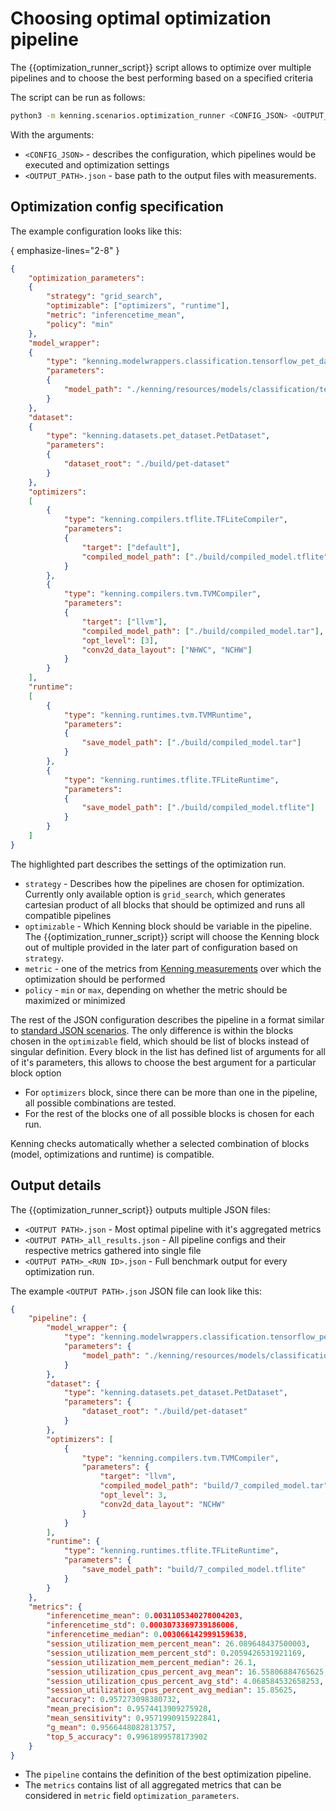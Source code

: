 # Choosing optimal optimization pipeline

The {{optimization_runner_script}} script allows to optimize over multiple pipelines and to choose the best performing based on a specified criteria

The script can be run as follows:

```bash
python3 -m kenning.scenarios.optimization_runner <CONFIG_JSON> <OUTPUT_PATH>.json
```

With the arguments:
* `<CONFIG_JSON>` - describes the configuration, which pipelines would be executed and optimization settings
* `<OUTPUT_PATH>.json` - base path to the output files with measurements.

## Optimization config specification

The example configuration looks like this:

{ emphasize-lines="2-8" }
```json
{
    "optimization_parameters":
    {
        "strategy": "grid_search",
        "optimizable": ["optimizers", "runtime"],
        "metric": "inferencetime_mean",
        "policy": "min"
    },
    "model_wrapper":
    {
        "type": "kenning.modelwrappers.classification.tensorflow_pet_dataset.TensorFlowPetDatasetMobileNetV2",
        "parameters":
        {
            "model_path": "./kenning/resources/models/classification/tensorflow_pet_dataset_mobilenetv2.h5"
        }
    },
    "dataset":
    {
        "type": "kenning.datasets.pet_dataset.PetDataset",
        "parameters":
        {
            "dataset_root": "./build/pet-dataset"
        }
    },
    "optimizers":
    [
        {
            "type": "kenning.compilers.tflite.TFLiteCompiler",
            "parameters":
            {
                "target": ["default"],
                "compiled_model_path": ["./build/compiled_model.tflite"]
            }
        },
        {
            "type": "kenning.compilers.tvm.TVMCompiler",
            "parameters":
            {
                "target": ["llvm"],
                "compiled_model_path": ["./build/compiled_model.tar"],
                "opt_level": [3],
                "conv2d_data_layout": ["NHWC", "NCHW"]
            }
        }
    ],
    "runtime":
    [
        {
            "type": "kenning.runtimes.tvm.TVMRuntime",
            "parameters":
            {
                "save_model_path": ["./build/compiled_model.tar"]
            }
        },
        {
            "type": "kenning.runtimes.tflite.TFLiteRuntime",
            "parameters":
            {
                "save_model_path": ["./build/compiled_model.tflite"]
            }
        }
    ]
}
```

The highlighted part describes the settings of the optimization run.
* `strategy` - Describes how the pipelines are chosen for optimization. Currently only available option is `grid_search`, which generates cartesian product of all blocks that should be optimized and runs all compatible pipelines
* `optimizable` - Which Kenning block should be variable in the pipeline. The {{optimization_runner_script}} script will choose the Kenning block out of multiple provided in the later part of configuration based on `strategy`.
* `metric` - one of the metrics from [Kenning measurements](kenning-measurements) over which the optimization should be performed
* `policy` - `min` or `max`, depending on whether the metric should be maximized or minimized

The rest of the JSON configuration describes the pipeline in a format similar to [standard JSON scenarios](json-scenarios). The only difference is within the blocks chosen in the `optimizable` field, which should be list of blocks instead of singular definition. Every block in the list has defined list of arguments for all of it's parameters, this allows to choose the best argument for a particular block option
* For `optimizers` block, since there can be more than one in the pipeline, all possible combinations are tested.
* For the rest of the blocks one of all possible blocks is chosen for each run.

Kenning checks automatically whether a selected combination of blocks (model, optimizations and runtime) is compatible.

## Output details

The {{optimization_runner_script}} outputs multiple JSON files:

* `<OUTPUT PATH>.json` - Most optimal pipeline with it's aggregated metrics
* `<OUTPUT PATH>_all_results.json` - All pipeline configs and their respective metrics gathered into single file
* `<OUTPUT PATH>_<RUN ID>.json` - Full benchmark output for every optimization run.

The example `<OUTPUT PATH>.json` JSON file can look like this:

```JSON
{
    "pipeline": {
        "model_wrapper": {
            "type": "kenning.modelwrappers.classification.tensorflow_pet_dataset.TensorFlowPetDatasetMobileNetV2",
            "parameters": {
                "model_path": "./kenning/resources/models/classification/tensorflow_pet_dataset_mobilenetv2.h5"
            }
        },
        "dataset": {
            "type": "kenning.datasets.pet_dataset.PetDataset",
            "parameters": {
                "dataset_root": "./build/pet-dataset"
            }
        },
        "optimizers": [
            {
                "type": "kenning.compilers.tvm.TVMCompiler",
                "parameters": {
                    "target": "llvm",
                    "compiled_model_path": "build/7_compiled_model.tar",
                    "opt_level": 3,
                    "conv2d_data_layout": "NCHW"
                }
            }
        ],
        "runtime": {
            "type": "kenning.runtimes.tflite.TFLiteRuntime",
            "parameters": {
                "save_model_path": "build/7_compiled_model.tflite"
            }
        }
    },
    "metrics": {
        "inferencetime_mean": 0.0031105340278004203,
        "inferencetime_std": 0.0003073369739186006,
        "inferencetime_median": 0.003066142999159638,
        "session_utilization_mem_percent_mean": 26.089648437500003,
        "session_utilization_mem_percent_std": 0.2059426531921169,
        "session_utilization_mem_percent_median": 26.1,
        "session_utilization_cpus_percent_avg_mean": 16.55806884765625,
        "session_utilization_cpus_percent_avg_std": 4.068584532658253,
        "session_utilization_cpus_percent_avg_median": 15.85625,
        "accuracy": 0.957273098380732,
        "mean_precision": 0.9574413909275928,
        "mean_sensitivity": 0.9571990915922841,
        "g_mean": 0.9566448082813757,
        "top_5_accuracy": 0.9961899578173902
    }
}
```

* The `pipeline` contains the definition of the best optimization pipeline.
* The `metrics` contains list of all aggregated metrics that can be considered in `metric` field `optimization_parameters`.
